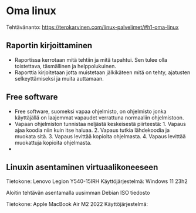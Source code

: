 # Oma linux

Tehtävänanto: https://terokarvinen.com/linux-palvelimet/#h1-oma-linux

## Raportin kirjoittaminen
- Raportissa kerrotaan mitä tehtiin ja mitä tapahtui. Sen tulee olla toistettava, täsmällinen ja helppolukuinen.
- Raporttia kirjoitetaan jotta muistetaan jälkikäteen mitä on tehty, ajatusten selkeyttämiseksi ja muita auttamaan.

## Free software
- Free software, suomeksi vapaa ohjelmisto, on ohjelmisto jonka käyttäjällä on laajemmat vapaudet verrattuna normaaliin ohjelmistoon.
- Vapaan ohjelmiston tunnistaa neljästä keskeisestä piirteestä: 1. Vapaus ajaa koodia niin kuin itse haluaa. 2. Vapaus tutkia lähdekoodia ja muokata sitä. 3. Vapaus levittää kopioita ohjelmasta. 4. Vapaus levittää muokattuja kopioita ohjelmasta.
- 

## Linuxin asentaminen virtuaalikoneeseen
Tietokone: Lenovo Legion Y540-15IRH 
Käyttöjärjestelmä: Windows 11 23h2

Aloitin tehtävän asentamalla uusimman Debian ISO tiedosto 



Tietokone: Apple MacBook Air M2 2022
Käyttöjärjestelmä: 
